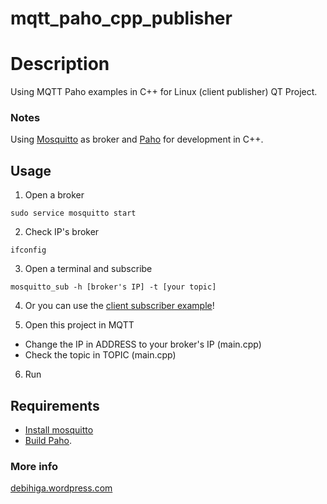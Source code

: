 # mqtt_paho_cpp_publisher

# Description
Using MQTT Paho examples in C++ for Linux (client publisher)
QT Project.

### Notes
Using [Mosquitto](http://mosquitto.org/) as broker and [Paho](http://www.eclipse.org/paho/) for development in C++.

## Usage 
1) Open a broker
```
sudo service mosquitto start 
```
2) Check IP's broker
```
ifconfig
```
3) Open a terminal and subscribe
```
mosquitto_sub -h [broker's IP] -t [your topic]
```
4) Or you can use the [client subscriber example](https://github.com/debihiga/mqtt_paho_cpp_subscriber)!

5) Open this project in MQTT
  - Change the IP in ADDRESS to your broker's IP (main.cpp)
  - Check the topic in TOPIC (main.cpp)

6) Run

## Requirements
- [Install mosquitto](http://mosquitto.org/download/)
- [Build Paho](http://www.eclipse.org/paho/clients/cpp/).

### More info
[debihiga.wordpress.com](https://debihiga.wordpress.com/)
